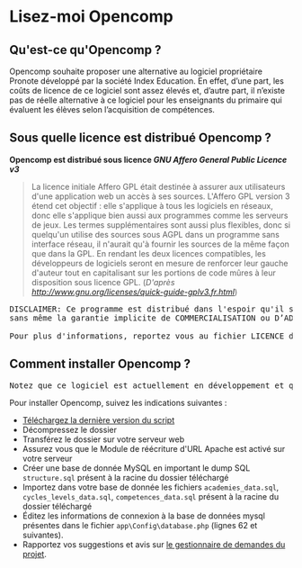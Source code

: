 Lisez-moi Opencomp
================================

Qu'est-ce qu'Opencomp ?
-----------------------

Opencomp souhaite proposer une alternative au logiciel propriétaire Pronote développé par la société Index Education. En effet, d’une part, les coûts de licence de ce logiciel sont assez élevés et, d’autre part, il n’existe pas de réelle alternative à ce logiciel pour les enseignants du primaire qui évaluent les élèves selon l’acquisition de compétences.


Sous quelle licence est distribué Opencomp ?
--------------------------------------------

**Opencomp est distribué sous licence _GNU Affero General Public Licence v3_**

>La licence initiale Affero GPL était destinée à assurer aux utilisateurs d'une application web un accès à ses sources. L'Affero GPL version 3 étend cet objectif : elle s'applique à tous les logiciels en réseaux, donc elle s'applique bien aussi aux programmes comme les serveurs de jeux. Les termes supplémentaires sont aussi plus flexibles, donc si quelqu'un utilise des sources sous AGPL dans un programme sans interface réseau, il n'aurait qu'à fournir les sources de la même façon que dans la GPL. En rendant les deux licences compatibles, les développeurs de logiciels seront en mesure de renforcer leur gauche d'auteur tout en capitalisant sur les portions de code mûres à leur disposition sous licence GPL. (_D'après http://www.gnu.org/licenses/quick-guide-gplv3.fr.html_)

<pre>DISCLAIMER: Ce programme est distribué dans l'espoir qu'il sera utile, mais SANS AUCUNE GARANTIE ; 
sans même la garantie implicite de COMMERCIALISATION ou D’ADAPTATION A UN OBJET PARTICULIER. 

Pour plus d'informations, reportez vous au fichier LICENCE de l'archive.</pre>

Comment installer Opencomp ?
---------------------------

<pre>Notez que ce logiciel est actuellement en développement et qu'il peut être instable voir ne pas fonctionner du tout.</pre>

Pour installer Opencomp, suivez les indications suivantes :

* [Téléchargez la dernière version du script](https://github.com/jtraulle/Opencomp/zipball/experimental)
* Décompressez le dossier
* Transférez le dossier sur votre serveur web
* Assurez vous que le Module de réécriture d'URL Apache est activé sur votre serveur
* Créer une base de donnée MySQL en important le dump SQL `structure.sql` présent à la racine du dossier téléchargé
* Importez dans votre base de donnée les fichiers `academies_data.sql`, `cycles_levels_data.sql`, `competences_data.sql` présent à la racine du dossier téléchargé
* Éditez les informations de connexion à la base de données mysql présentes dans le fichier `app\Config\database.php` (lignes 62 et suivantes).
* Rapportez vos suggestions et avis sur [le gestionnaire de demandes du projet](https://github.com/jtraulle/Opencomp/issues/new).
